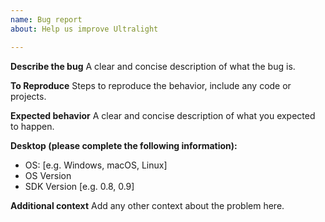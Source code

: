 ```yaml
---
name: Bug report
about: Help us improve Ultralight

---
```


**Describe the bug**
A clear and concise description of what the bug is.

**To Reproduce**
Steps to reproduce the behavior, include any code or projects.

**Expected behavior**
A clear and concise description of what you expected to happen.

**Desktop (please complete the following information):**
 - OS: [e.g. Windows, macOS, Linux]
 - OS Version
 - SDK Version [e.g. 0.8, 0.9]

**Additional context**
Add any other context about the problem here.
